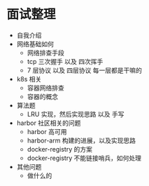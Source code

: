 

# 面试整理

- 自我介绍
- 网络基础如何
	- 网络排查手段
	- tcp 三次握手 以及 四次挥手
	- 7 层协议 以及 四层协议 每一层都是干嘛的
- k8s 相关
	- 容器网络排查
	- 容器的概念
- 算法题
	- LRU 实现，然后实现思路 以及 手写
- harbor 社区相关的问题
	- harbor 高可用
	- harbor-arm 构建的进展，以及实现思路
	- docker-registry 的方案
	- docker-registry 不能链接哨兵，如何处理
- 其他问题
	- 做什么的
